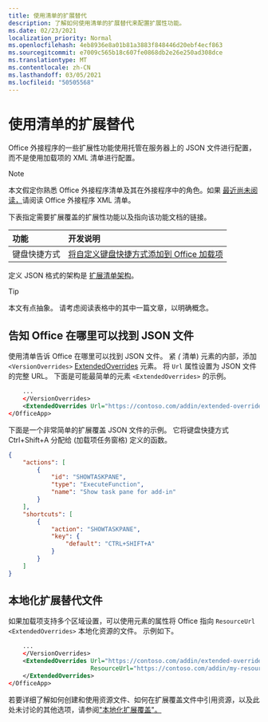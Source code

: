 ```yaml
---
title: 使用清单的扩展替代
description: 了解如何使用清单的扩展替代来配置扩展性功能。
ms.date: 02/23/2021
localization_priority: Normal
ms.openlocfilehash: 4eb8936e8a01b81a3883f848446d20ebf4ecf863
ms.sourcegitcommit: e7009c565b18c607fe0868db2e26e250ad308dce
ms.translationtype: MT
ms.contentlocale: zh-CN
ms.lasthandoff: 03/05/2021
ms.locfileid: "50505568"
---
```

# <a name="work-with-extended-overrides-of-the-manifest"></a>使用清单的扩展替代

Office 外接程序的一些扩展性功能使用托管在服务器上的 JSON 文件进行配置，而不是使用加载项的 XML 清单进行配置。

> [!NOTE]
> 本文假定你熟悉 Office 外接程序清单及其在外接程序中的角色。如果 [最近尚未阅读，](add-in-manifests.md)请阅读 Office 外接程序 XML 清单。

下表指定需要扩展覆盖的扩展性功能以及指向该功能文档的链接。

| 功能 | 开发说明 |
| :----- | :----- |
| 键盘快捷方式 | [将自定义键盘快捷方式添加到 Office 加载项](../design/keyboard-shortcuts.md) |

定义 JSON 格式的架构是 [扩展清单架构](https://developer.microsoft.com/json-schemas/office-js/extended-manifest.schema.json)。

> [!TIP]
> 本文有点抽象。 请考虑阅读表格中的其中一篇文章，以明确概念。

## <a name="tell-office-where-to-find-the-json-file"></a>告知 Office 在哪里可以找到 JSON 文件

使用清单告诉 Office 在哪里可以找到 JSON 文件。 紧 *(* 清单) 元素的内部，添加 `<VersionOverrides>` [ExtendedOverrides](../reference/manifest/extendedoverrides.md) 元素。 将 `Url` 属性设置为 JSON 文件的完整 URL。 下面是可能最简单的元素 `<ExtendedOverrides>` 的示例。

```xml
    ...
    </VersionOverrides>  
    <ExtendedOverrides Url="https://contoso.com/addin/extended-overrides.json"></ExtendedOverrides>
</OfficeApp>
```

下面是一个非常简单的扩展覆盖 JSON 文件的示例。 它将键盘快捷方式 Ctrl+Shift+A 分配给 (加载项任务窗格) 定义的函数。

```json
{
    "actions": [
        {
            "id": "SHOWTASKPANE",
            "type": "ExecuteFunction",
            "name": "Show task pane for add-in"
        }
    ],
    "shortcuts": [
        {
            "action": "SHOWTASKPANE",
            "key": {
                "default": "CTRL+SHIFT+A"
            }
        }
    ]
}
```

## <a name="localize-the-extended-overrides-file"></a>本地化扩展替代文件

如果加载项支持多个区域设置，可以使用元素的属性将 Office 指向 `ResourceUrl` `<ExtendedOverrides>` 本地化资源的文件。 示例如下。

```xml
    ...
    </VersionOverrides>  
    <ExtendedOverrides Url="https://contoso.com/addin/extended-overrides.json" 
                       ResourceUrl="https://contoso.com/addin/my-resources.json">
    </ExtendedOverrides>
</OfficeApp>
```

若要详细了解如何创建和使用资源文件、如何在扩展覆盖文件中引用资源，以及此处未讨论的其他选项，请参阅["本地化扩展覆盖"。](localization.md#localize-extended-overrides)
